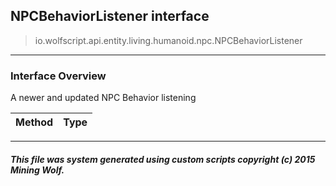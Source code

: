 ## NPCBehaviorListener __interface__

>io.wolfscript.api.entity.living.humanoid.npc.NPCBehaviorListener

---

### Interface Overview

A newer and updated NPC Behavior listening

Method | Type   
--- | :--- 



---



##### This file was system generated using custom scripts copyright (c) 2015 Mining Wolf.
	

